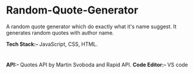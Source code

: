 # Random-Quote-Generator
A random quote generator which do exactly what it's name suggest. It generates random quotes with author name. 

<strong>Tech Stack:- </strong>JavaScript, CSS, HTML.
#
<strong>API:- </strong>Quotes API by Martin Svoboda and Rapid API.
<strong>Code Editor:- </strong>VS code
